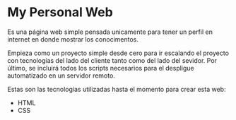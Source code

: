 # My Personal Web

Es una página web simple pensada unicamente para tener un perfil en internet en donde mostrar los conocimentos.

Empieza como un proyecto simple desde cero para ir escalando el proyecto con tecnologías del lado del cliente tanto como del lado del sevidor. Por
último, se incluirá todos los scripts necesarios para el despligue automatizado en un servidor remoto.

Estas son las tecnologías utilizadas hasta el momento para crear esta web:

* HTML
* CSS

